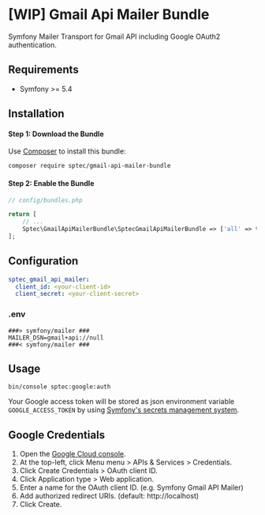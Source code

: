 # [WIP] Gmail Api Mailer Bundle

Symfony Mailer Transport for Gmail API including Google OAuth2 authentication.

## Requirements
* Symfony >= 5.4

## Installation

#### Step 1: Download the Bundle
Use [Composer](http://getcomposer.org/) to install this bundle:

```
composer require sptec/gmail-api-mailer-bundle
```

#### Step 2: Enable the Bundle
```php
// config/bundles.php

return [
    // ...
    Sptec\GmailApiMailerBundle\SptecGmailApiMailerBundle => ['all' => true],
];
```

## Configuration
```yaml
sptec_gmail_api_mailer:
  client_id: <your-client-id>
  client_secret: <your-client-secret>
```

### .env
```dotenv
###> symfony/mailer ###
MAILER_DSN=gmail+api://null
###< symfony/mailer ###
```

## Usage
```
bin/console sptec:google:auth
```
Your Google access token will be stored as json environment variable `GOOGLE_ACCESS_TOKEN` 
by using [Symfony's secrets management system](https://symfony.com/doc/current/configuration/secrets.html).

## Google Credentials
1. Open the [Google Cloud console](https://console.cloud.google.com/).
2. At the top-left, click Menu menu > APIs & Services > Credentials.
3. Click Create Credentials > OAuth client ID.
4. Click Application type > Web application.
5. Enter a name for the OAuth client ID. (e.g. Symfony Gmail API Mailer)
6. Add authorized redirect URIs. (default: http://localhost)
7. Click Create.